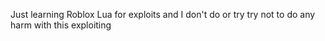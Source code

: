 Just learning Roblox Lua for exploits and I don't do or try try not to do any harm with this exploiting 
